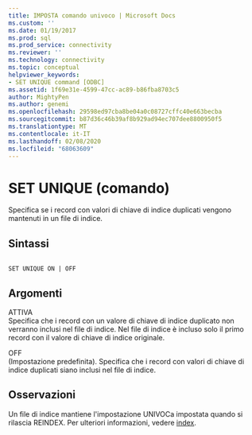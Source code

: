 ```yaml
---
title: IMPOSTA comando univoco | Microsoft Docs
ms.custom: ''
ms.date: 01/19/2017
ms.prod: sql
ms.prod_service: connectivity
ms.reviewer: ''
ms.technology: connectivity
ms.topic: conceptual
helpviewer_keywords:
- SET UNIQUE command [ODBC]
ms.assetid: 1f69e31e-4599-47cc-ac89-b86fba8703c5
author: MightyPen
ms.author: genemi
ms.openlocfilehash: 29598ed97cba8be04a0c08727cffc40e663becba
ms.sourcegitcommit: b87d36c46b39af8b929ad94ec707dee8800950f5
ms.translationtype: MT
ms.contentlocale: it-IT
ms.lasthandoff: 02/08/2020
ms.locfileid: "68063609"
---
```

# <a name="set-unique-command"></a>SET UNIQUE (comando)
Specifica se i record con valori di chiave di indice duplicati vengono mantenuti in un file di indice.  
  
## <a name="syntax"></a>Sintassi  
  
```  
  
SET UNIQUE ON | OFF  
```  
  
## <a name="arguments"></a>Argomenti  
 ATTIVA  
 Specifica che i record con un valore di chiave di indice duplicato non verranno inclusi nel file di indice. Nel file di indice è incluso solo il primo record con il valore di chiave di indice originale.  
  
 OFF  
 (Impostazione predefinita). Specifica che i record con valori di chiave di indice duplicati siano inclusi nel file di indice.  
  
## <a name="remarks"></a>Osservazioni  
 Un file di indice mantiene l'impostazione UNIVOCa impostata quando si rilascia REINDEX. Per ulteriori informazioni, vedere [index](../../odbc/microsoft/index-command.md).
